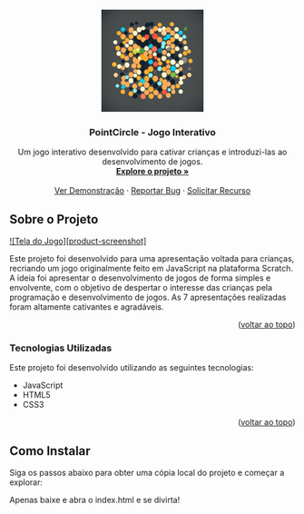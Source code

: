 <!-- Improved compatibility of back to top link -->
<a id="readme-top"></a>

<!-- PROJECT LOGO -->
<br />
<div align="center">
  <a href="https://github.com/Otavig/PointCircle">
    <img src="https://github.com/Otavig/PointCircle/blob/main/imgs/icon.jpg" alt="Logo" height="180px"/>
  </a>

  <h3 align="center">PointCircle - Jogo Interativo</h3>

  <p align="center">
    Um jogo interativo desenvolvido para cativar crianças e introduzi-las ao desenvolvimento de jogos.
    <br />
    <a href="https://github.com/Otavig/PointCircle"><strong>Explore o projeto »</strong></a>
    <br />
    <br />
    <a href="https://point-circle.vercel.app/">Ver Demonstração</a>
    ·
    <a href="https://github.com/Otavig/PointCircle/issues/new?labels=bug&template=bug-report---.md">Reportar Bug</a>
    ·
    <a href="https://github.com/Otavig/PointCircle/issues/new?labels=enhancement&template=feature-request---.md">Solicitar Recurso</a>
  </p>
</div>

<!-- ABOUT THE PROJECT -->
## Sobre o Projeto

[![Tela do Jogo][product-screenshot]](https://github.com/Otavig/PointCircle/blob/main/imgs/pointclick_screen.png)

Este projeto foi desenvolvido para uma apresentação voltada para crianças, recriando um jogo originalmente feito em JavaScript na plataforma Scratch. A ideia foi apresentar o desenvolvimento de jogos de forma simples e envolvente, com o objetivo de despertar o interesse das crianças pela programação e desenvolvimento de jogos. As 7 apresentações realizadas foram altamente cativantes e agradáveis.

<p align="right">(<a href="#readme-top">voltar ao topo</a>)</p>

### Tecnologias Utilizadas

Este projeto foi desenvolvido utilizando as seguintes tecnologias:

* JavaScript
* HTML5
* CSS3

<p align="right">(<a href="#readme-top">voltar ao topo</a>)</p>

<!-- GETTING STARTED -->
## Como Instalar

Siga os passos abaixo para obter uma cópia local do projeto e começar a explorar:

Apenas baixe e abra o index.html e se divirta!

